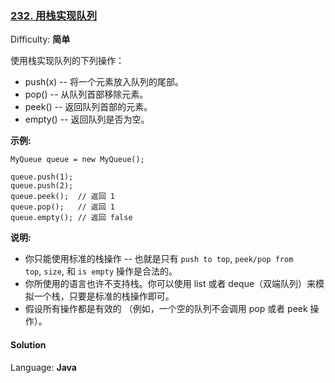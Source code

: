 ### [232\. 用栈实现队列](https://leetcode-cn.com/problems/implement-queue-using-stacks/)

Difficulty: **简单**


使用栈实现队列的下列操作：

*   push(x) -- 将一个元素放入队列的尾部。
*   pop() -- 从队列首部移除元素。
*   peek() -- 返回队列首部的元素。
*   empty() -- 返回队列是否为空。

**示例:**

```
MyQueue queue = new MyQueue();

queue.push(1);
queue.push(2);  
queue.peek();  // 返回 1
queue.pop();   // 返回 1
queue.empty(); // 返回 false
```

**说明:**

*   你只能使用标准的栈操作 -- 也就是只有 `push to top`, `peek/pop from top`, `size`, 和 `is empty` 操作是合法的。
*   你所使用的语言也许不支持栈。你可以使用 list 或者 deque（双端队列）来模拟一个栈，只要是标准的栈操作即可。
*   假设所有操作都是有效的 （例如，一个空的队列不会调用 pop 或者 peek 操作）。


#### Solution

Language: **Java**

```java
​
```